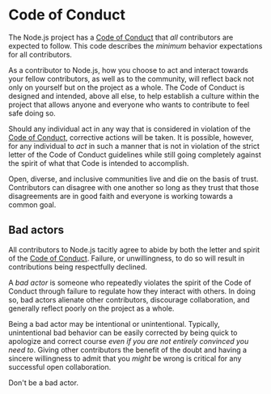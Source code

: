 # Code of Conduct

The Node.js project has a [Code of Conduct][] that _all_ contributors are
expected to follow. This code describes the _minimum_ behavior expectations
for all contributors.

As a contributor to Node.js, how you choose to act and interact towards your
fellow contributors, as well as to the community, will reflect back not only
on yourself but on the project as a whole. The Code of Conduct is designed and
intended, above all else, to help establish a culture within the project that
allows anyone and everyone who wants to contribute to feel safe doing so.

Should any individual act in any way that is considered in violation of the
[Code of Conduct][], corrective actions will be taken. It is possible, however,
for any individual to _act_ in such a manner that is not in violation of the
strict letter of the Code of Conduct guidelines while still going completely
against the spirit of what that Code is intended to accomplish.

Open, diverse, and inclusive communities live and die on the basis of trust.
Contributors can disagree with one another so long as they trust that those
disagreements are in good faith and everyone is working towards a common goal.

## Bad actors

All contributors to Node.js tacitly agree to abide by both the letter and
spirit of the [Code of Conduct][]. Failure, or unwillingness, to do so will
result in contributions being respectfully declined.

A _bad actor_ is someone who repeatedly violates the spirit of the Code of
Conduct through failure to regulate how they
interact with others. In doing so, bad actors
alienate other contributors, discourage collaboration, and generally reflect
poorly on the project as a whole.

Being a bad actor may be intentional or unintentional. Typically, unintentional
bad behavior can be easily corrected by being quick to apologize and correct
course _even if you are not entirely convinced you need to_. Giving other
contributors the benefit of the doubt and having a sincere willingness to admit
that you _might_ be wrong is critical for any successful open collaboration.

Don't be a bad actor.

[Code of Conduct]: https://github.com/nodejs/admin/blob/HEAD/CODE_OF_CONDUCT.md
